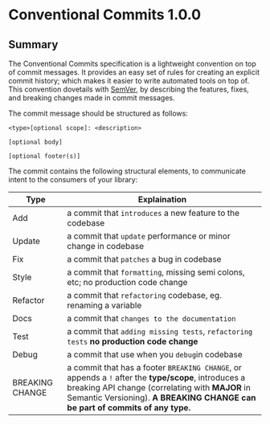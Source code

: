 # Conventional Commits 1.0.0

## Summary
The Conventional Commits specification is a lightweight convention on top of commit messages. It provides an easy set of rules for creating an explicit commit history; which makes it easier to write automated tools on top of. This convention dovetails with [SemVer](https://semver.org), by describing the features, fixes, and breaking changes made in commit messages.

The commit message should be structured as follows:

```
<type>[optional scope]: <description>

[optional body]

[optional footer(s)]
```

The commit contains the following structural elements, to communicate intent to the consumers of your library:

|Type|Explaination|
|------------- |-------------|
|Add |a commit that `introduces` a new feature to the codebase|
|Update |a commit that `update` performance or minor change in codebase|
|Fix |a commit that `patches` a bug in codebase|
|Style |a commit that `formatting`, missing semi colons, etc; no production code change|
|Refactor |a commit that `refactoring` codebase, eg. renaming a variable|
|Docs |a commit that `changes to the documentation`|
|Test |a commit that `adding missing tests`, `refactoring tests` **no production code change**|
|Debug |a commit that use when you `debug`in codebase|
|BREAKING CHANGE| a commit that has a footer `BREAKING CHANGE`, or appends a `!` after the **type/scope**, introduces a breaking API change (correlating with **MAJOR** in Semantic Versioning). **A BREAKING CHANGE can be part of commits of any type.**|
